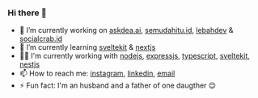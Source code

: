 ### Hi there 👋

- 🔭 I’m currently working on [askdea.ai](https://askdea.ai), [semudahitu.id](https://semudahitu.id), [lebahdev](https://lebahdev.vercel.app/) & [socialcrab.id](https://socialcrab.id/)
- 🌱 I’m currently learning [sveltekit](https://kit.svelte.dev/) & [nextjs](https://nextjs.org/)
- 🧑‍💻 I'm currently working with [nodejs](https://nodejs.org/), [expressjs](https://expressjs.com/), [typescript](https://www.typescriptlang.org/), [sveltekit](https://kit.svelte.dev/), [nestjs](https://nestjs.com/)
- 📫 How to reach me: [instagram](https://instagram.com/halimtuhu), [linkedin](https://www.linkedin.com/in/halimtuhu/), [email](mailto:halimtuhuprasetyo@gmail.com)
- ⚡ Fun fact: I'm an husband and a father of one daugther 😌
